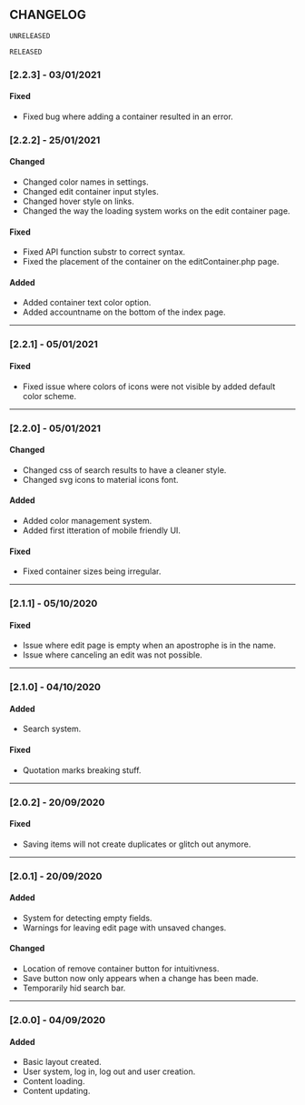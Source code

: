 ## CHANGELOG

`UNRELEASED`

`RELEASED`
### [2.2.3] - 03/01/2021
#### Fixed
- Fixed bug where adding a container resulted in an error.

### [2.2.2] - 25/01/2021
#### Changed
- Changed color names in settings.
- Changed edit container input styles.
- Changed hover style on links.
- Changed the way the loading system works on the edit container page.

#### Fixed
- Fixed API function substr to correct syntax.
- Fixed the placement of the container on the editContainer.php page.

#### Added
- Added container text color option.
- Added accountname on the bottom of the index page.
---

### [2.2.1] - 05/01/2021
#### Fixed
- Fixed issue where colors of icons were not visible by added default color scheme.
---

### [2.2.0] - 05/01/2021
#### Changed
- Changed css of search results to have a cleaner style.
- Changed svg icons to material icons font.

#### Added
- Added color management system.
- Added first itteration of mobile friendly UI.

#### Fixed
- Fixed container sizes being irregular.
---

### [2.1.1] - 05/10/2020
#### Fixed
- Issue where edit page is empty when an apostrophe is in the name.
- Issue where canceling an edit was not possible.
---

### [2.1.0] - 04/10/2020
#### Added
- Search system.
#### Fixed
- Quotation marks breaking stuff.
---

### [2.0.2] - 20/09/2020
#### Fixed
- Saving items will not create duplicates or glitch out anymore.
---

### [2.0.1] - 20/09/2020
#### Added
- System for detecting empty fields.
- Warnings for leaving edit page with unsaved changes.

#### Changed
- Location of remove container button for intuitivness.
- Save button now only appears when a change has been made.
- Temporarily hid search bar.
---

### [2.0.0] - 04/09/2020
#### Added
- Basic layout created.
- User system, log in, log out and user creation.
- Content loading.
- Content updating.
